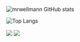 ![mrwellmann GitHub stats](https://github-readme-stats.vercel.app/api?username=mrwellmann&theme=prussian&show_icons=true&count_private=true)

![Top Langs](https://github-readme-stats.vercel.app/api/top-langs/?username=mrwellmann&theme=prussian&langs_count=2&layout=compact)


<img align="center" src="https://github-readme-stats.vercel.app/api/pin/?username=anuraghazra&repo=github-readme-stats" />
<img align="center" src="https://github-readme-stats.vercel.app/api/pin/?username=anuraghazra&repo=convoychat" />


<!--
### Hi there 👋
**mrwellmann/mrwellmann** is a ✨ _special_ ✨ repository because its `README.md` (this file) appears on your GitHub profile.

Here are some ideas to get you started:

- 🔭 I’m currently working on ...
- 🌱 I’m currently learning ...
- 👯 I’m looking to collaborate on ...
- 🤔 I’m looking for help with ...
- 💬 Ask me about ...
- 📫 How to reach me: ...
- 😄 Pronouns: ...
- ⚡ Fun fact: ...
-->
